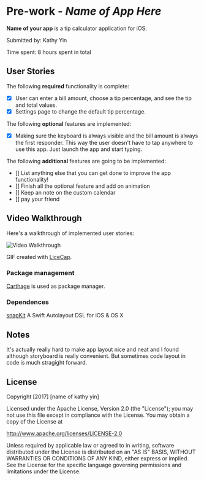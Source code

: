 
# Pre-work - *Name of App Here*

**Name of your app** is a tip calculator application for iOS.

Submitted by: Kathy Yin

Time spent: 8 hours spent in total

## User Stories

The following **required** functionality is complete:

* [x] User can enter a bill amount, choose a tip percentage, and see the tip and total values.
* [x] Settings page to change the default tip percentage.

The following **optional** features are implemented:
* [x] Making sure the keyboard is always visible and the bill amount is always the first responder. This way the user doesn't have to tap anywhere to use this app. Just launch the app and start typing.

The following **additional** features are going to be implemented:

- [] List anything else that you can get done to improve the app functionality!
- [] Finish all the optional feature and add on animation 
- [] Keep an note on the custom calendar 
- [] pay your friend 

## Video Walkthrough 

Here's a walkthrough of implemented user stories:

<img src='http://i.imgur.com/link/to/your/gif/file.gif' title='Video Walkthrough' width='' alt='Video Walkthrough' />

GIF created with [LiceCap](http://www.cockos.com/licecap/).

### Package management
[Carthage](https://github.com/Carthage/Carthage) is used as package manager.


### Dependences
[snapKit](https://github.com/SnapKit/SnapKit) 
A Swift Autolayout DSL for iOS & OS X
## Notes

It's actually really hard to make app layout nice and neat
and I found although storyboard is really convenient. But sometimes code layout in code is much stragight forward.

## License

Copyright [2017] [name of kathy yin]

Licensed under the Apache License, Version 2.0 (the "License");
you may not use this file except in compliance with the License.
You may obtain a copy of the License at

http://www.apache.org/licenses/LICENSE-2.0

Unless required by applicable law or agreed to in writing, software
distributed under the License is distributed on an "AS IS" BASIS,
WITHOUT WARRANTIES OR CONDITIONS OF ANY KIND, either express or implied.
See the License for the specific language governing permissions and
limitations under the License.
